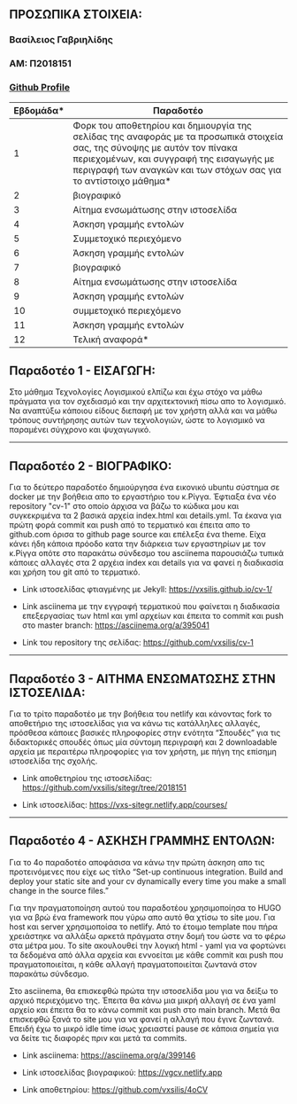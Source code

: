 ## ΠΡΟΣΩΠΙΚΑ ΣΤΟΙΧΕΙΑ:

### Βασίλειος Γαβριηλίδης
### ΑΜ: Π2018151
### [Github Profile](https://github.com/vxsilis)

| Εβδομάδα* | Παραδοτέο |
| --- | --- |
| 1 | Φορκ του αποθετηρίου και δημιουργία της σελίδας της αναφοράς με τα προσωπικά στοιχεία σας, της σύνοψης με αυτόν τον πίνακα περιεχομένων, και συγγραφή της εισαγωγής με περιγραφή των αναγκών και των στόχων σας για το αντίστοιχο μάθημα* |
| 2 | βιογραφικό |
| 3 | Αίτημα ενσωμάτωσης στην ιστοσελίδα |
| 4 | Άσκηση γραμμής εντολών |
| 5 | Συμμετοχικό περιεχόμενο |
| 6 | Άσκηση γραμμής εντολών |
| 7 | βιογραφικό |
| 8 | Αίτημα ενσωμάτωσης στην ιστοσελίδα |
| 9 | Άσκηση γραμμής εντολών |
| 10 | συμμετοχικό περιεχόμενο |
| 11 | Άσκηση γραμμής εντολών |
| 12 | Τελική αναφορά* |


## <a name="P">Παραδοτέο 1 - ΕΙΣΑΓΩΓΗ:</a>
Στο μάθημα Τεχνολογίες Λογισμικού ελπίζω και έχω στόχο να μάθω πράγματα για τον σχεδιασμό και την αρχιτεκτονική πίσω απο το λογισμικό. Να αναπτύξω κάποιου είδους διεπαφή με τον χρήστη αλλά και να μάθω τρόπους συντήρησης αυτών των τεχνολογιών, ώστε το λογισμικό να παραμένει σύγχρονο και ψυχαγωγικό.

---

## <a name="P">Παραδοτέο 2 - ΒΙΟΓΡΑΦΙΚΟ:</a>

Για το δεύτερο παραδοτέο δημιούργησα ένα εικονικό ubuntu σύστημα σε docker με την βοήθεια απο το εργαστήριο του κ.Ρίγγα. Έφτιαξα ένα νέο repository "cv-1" στο οποίο άρχισα να βάζω το κώδικα μου και συγκεκριμένα τα 2 βασικά αρχεία index.html και details.yml. Τα έκανα για πρώτη φορά commit και push από το τερματικό και έπειτα απο το github.com όρισα το github page source και επέλεξα ένα theme. Είχα κάνει ήδη κάποια πρόοδο κατα την διάρκεια των εργαστηρίων με τον κ.Ρίγγα οπότε στο παρακάτω σύνδεσμο του asciinema παρουσιάζω τυπικά κάποιες αλλαγές στα 2 αρχέια index και details για να φανεί η διαδικασία και χρήση του git από το τερματικό.

- Link ιστοσελίδας φτιαγμένης με Jekyll: https://vxsilis.github.io/cv-1/

- Link asciinema με την εγγραφή τερματικού που φαίνεται η διαδικασία επεξεργασίας των html και yml αρχείων και έπειτα το commit και push στο master branch: https://asciinema.org/a/395041

- Link του repository της σελίδας: https://github.com/vxsilis/cv-1

---

## <a name="P">Παραδοτέο 3 - ΑΙΤΗΜΑ ΕΝΣΩΜΑΤΩΣΗΣ ΣΤΗΝ ΙΣΤΟΣΕΛΙΔΑ:</a>

Για το τρίτο παραδοτέο με την βοήθεια του netlify και κάνοντας fork το αποθετήριο της ιστοσελίδας για να κάνω τις κατάλληλες αλλαγές, πρόσθεσα κάποιες βασικές πληροφορίες στην ενότητα “Σπουδές” για τις διδακτορικές σπουδές όπως μία σύντομη περιγραφή και 2 downloadable αρχεία με περαιτέρω πληροφορίες για τον χρήστη, με πήγη της επίσημη ιστοσελίδα της σχολής.

- Link αποθετηρίου της ιστοσελίδας: https://github.com/vxsilis/sitegr/tree/2018151

- Link ιστοσελίδας: https://vxs-sitegr.netlify.app/courses/

---

## <a name="P">Παραδοτέο 4 - ΑΣΚΗΣΗ ΓΡΑΜΜΗΣ ΕΝΤΟΛΩΝ:</a>

Για το 4ο παραδοτέο αποφάσισα να κάνω την πρώτη άσκηση απο τις προτεινόμενες που είχε ως τίτλο “Set-up continuous integration. Build and deploy your static site and your cv dynamically every time you make a small change in the source files.”

Για την πραγματοποίηση αυτού του παραδοτέου χρησιμοποίησα το HUGO για να βρώ ένα framework που γύρω απο αυτό θα χτίσω το site μου. Για host και server χρησιμοποίσα το netlify. Από το έτοιμο template που πήρα χρειάστηκε να αλλάξω αρκετά πράγματα στην δομή του ώστε να το φέρω στα μέτρα μου. Το site ακουλουθεί την λογική html - yaml για να φορτώνει τα δεδομένα από άλλα αρχεία και εννοείται με κάθε commit και push που πραγματοποιείται, η κάθε αλλαγή πραγματοποιείται ζωντανά στον παρακάτω σύνδεσμο.

Στο asciinema, θα επισκεφθώ πρώτα την ιστοσελίδα μου για να δείξω το αρχικό περιεχόμενο της. Έπειτα θα κάνω μια μικρή αλλαγή σε ένα yaml αρχείο και έπειτα θα το κάνω commit και push στο main branch. Μετά θα επισκεφθώ ξανά το site μου για να φανεί η αλλαγή που έγινε ζωντανά. Επειδή έχω το μικρό idle time ίσως χρειαστεί pause σε κάποια σημεία για να δείτε τις διαφορές πριν και μετά τα commits.

- Link asciinema: https://asciinema.org/a/399146

- Link ιστοσελίδας βιογραφικού: https://vgcv.netlify.app

- Link αποθετηρίου: https://github.com/vxsilis/4oCV

